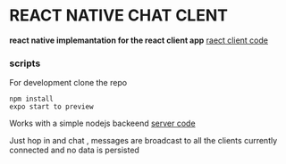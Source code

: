 # REACT NATIVE CHAT CLENT

**react native implemantation for the react client app**
[raect client code](https://github.com/tigawanna/sockets-client)
### scripts

For development clone the repo
```
npm install
expo start to preview
```

Works with a simple nodejs backeend [server code](https://github.com/tigawanna/sockets-server)


Just hop in and chat , messages are broadcast to all the clients currently connected and no data is persisted 

